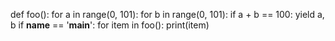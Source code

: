 def foo():
    for a in range(0, 101):
        for b in range(0, 101):
            if a + b == 100:
                yield a, b
if __name__ == '__main__':
    for item in foo():
        print(item)
